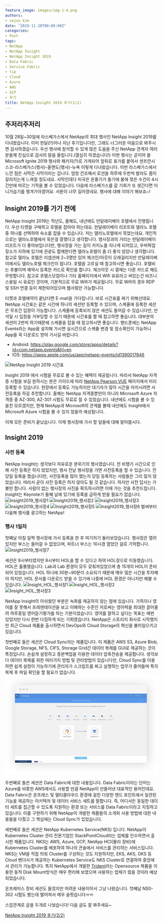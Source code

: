 ```yaml
---
feature_image: images/img-1-4.png
authors:
- sejun kim
date: "2019-11-28T00:00:00Z"
categories:
- Post
tags:
- NetApp
- NetApp Insight
- NetApp Insight 2019
- Data Fabric
- Service Fabric
- tip
- Cloud
- Azure
- AWS
- GCP
- 후기
title: NetApp Insight 2019 후기(1/2)
---
```


## 주저리주저리
10월 28일~30일에 라스베가스에서 NetApp의 최대 행사인 NetApp Insight 2019를 다녀왔습니다. 이미 한달(!!)이나 지난 후기입니다만, 그래도 너그러운 마음으로 봐주시면 감사하겠습니다. 우선 행사에 참석할 수 있게 많은 도움을 주신 NetApp 관계자 여러분들께 진심으로 감사의 말씀 올립니다.(열심히 하겠습니다!) 이번 행사는 곧이어 쓸 Microsoft Ignite 2019 행사와 패키지(?)로 가게되어 앞뒤로 휴가를 붙여서 샌프란시스코-라스베가스(행사)-올랜도(행사)-뉴욕 이렇게 다녀왔습니다. 이번 라스베가스에서 느낀 점은 사막은 사막이라는 겁니다. 엄청 건조해서 로션을 하루에 두번씩 발라도 몸이 갈라지는게 느껴질 정도네요. 사막인데다 미국은 온풍기가 돌기에 물에 젖은 수건이 4시간만에 마르는 기적을 볼 수 있었습니다. 다음에 라스베가스를 갈 기회가 또 생긴다면 미니가습기를 챙겨가야겠어요. 서론이 너무 길어졌네요. 행사에 대해 이야기 해보죠~!

## Insight 2019를 가기 전에
NetApp Insight 2019는 작년도, 올해도, 내년에도 만달레이베이 호텔에서 진행됩니다. 우선 티켓을 구매하고 호텔을 잡아야 하는데요. 만달레이베이 리조트와 델라노 호텔 중 하나를 선택하여 숙소를 잡을 수 있습니다. 저는 델라노호텔에서 묵었는데요. 개인적으로는 델라노호텔에서 묵은걸 잘했다고 생각합니다. 행사장과의 거리는 만달레이베이 리조트가 더 좋아보입니다만, 행사장을 가는 길이 카지노를 지나게 되어있고, 우버픽업장소가 지하에 있기에 관광도 함께한다면 델라노호텔이 좀 더 좋지 않았나 생각합니다. 참고로 델라노 호텔은 리셉션에 2~3명만 있어 체크인/아웃이 오래걸리지만 만달레이베이에서도 델라노호텔 체크인이 됩니다. 호텔을 고르실 때 참고하시면 좋습니다. 호텔비는 후불이며 예약시 등록한 카드로 확인을 합니다. 체크아웃 시 결재는 다른 카드로 해도 무방합니다. 참고로 호텔스닷컴이나 기타 홈페이지에서 Wifi 유료라고 써있는건 비즈니스용일 시 유료인 것이며, 기본적으로 무료 Wifi가 제공됩니다. 무료 Wifi의 경우 RDP 및 SSH 연결 등이 제한되어있으며 웹서핑만 가능합니다.

티켓과 호텔예약이 끝났다면 E-mail을 기다립니다. 바로 시간표를 짜기 위해선데요. NetApp 시간표는 같은 시간에 하나의 세션만 등록할 수 있으며, 스케줄에 등록한 세션은 무조건 입장이 가능합니다. 스케줄에 등록되지 않은 세션도 들어갈 수 있습니다만, 만석일 시 입장을 거부당할 수 있기 때문에 시간표를 짤 때 참고하면 좋습니다. 대부분의 세션이 2번씩 하기때문에 스케줄을 잡을 때 참고하시면 좋습니다. 핸드폰에는 NetApp Events라는 App을 설치해 가시면 실시간으로 스케줄 변경 및 장소확인이 가능하니 App을 꼭 다운로드 받아 가시길 바랍니다.

- Android: https://play.google.com/store/apps/details?id=com.netapp.events&hl=en
- IOS: https://apps.apple.com/us/app/netapp-events/id1390017846

![NetApp Insight 2019 시간표](images/netapp_insight_schedule_web.png)

Insight 2019 에서 시험을 무료로 볼 수 있는 혜택이 제공됩니다. 따라서 NetApp 자격증 시험을 보길 원하시는 분은 가이드에 따라 [NetApp Pearson VUE](https://home.pearsonvue.com/netapp) 페이지에서 미리 등록할 수 있습니다. 현장에서 등록도 가능하지만 대기자가 많아 시간을 아끼시려면 사전등록을 하길 추천합니다. 올해는 NetApp 자격증뿐만이 아니라 Microsoft Azure 자격증 중 AZ-300, AZ-301 시험도 무료로 칠 수 있었습니다. 내년에도 시험을 볼 수 있을진 모르겠지만, 현재 NetApp과 Microsoft의 관계를 볼때 내년에도 Insight에서 Microsoft Azure 시험을 볼 수 있지 않을까 예상됩니다.

이제 모든 준비가 끝났습니다. 이제 행사장에 가서 할 일들에 대해 알아봅시다.

## Insight 2019 

### 사전 등록
NetApp Insight는 생각보다 자유로운 분위기의 행사였습니다. 전 비행기 시간으로 인해 사전 등록은 하지 않았지만, 행사 전날 행사장을 가면 사전등록을 할 수 있습니다. 전 당일 등록을 했습니다만, 사전등록을 많이 했는지 당일 등록하는 사람들은 그리 많지 않았습니다. 따라서 굳이 사전 등록은 하지 않아도 될 것 같습니다. 하지만 사전 답사는 가볼만 합니다. 사람이 없는 행사장의 사진을 획득하시려면 이때 가는 것을 추천드립니다. Insight는 Keynote가 둘째 날에 있기에 등록을 급하게 받을 필요가 없습니다.
![Insight2019_행사장1](images/Insight01_web.jpg)
![Insight2019_행사장2](images/Insight02_web.jpg)
![Insight2019_행사장3](images/Insight03_web.jpg)
![Insight2019_행사장4](images/Insight04_web.jpg)
![Insight2019_행사장5](images/Insight05_web.jpg)
![Insight2019_행사장6](images/Insight06_web.jpg)
벌써부터 다음해 행사를 광고하는 NetApp!

### 행사 1일차
첫째날 아침 일찍 행사장에 가서 등록을 한 후 여기저기 둘러보았습니다. 행사장은 열려있지만 부스는 들어갈 수 없었으며, 파트너 부스는 10시경 열었던 걸로 기억합니다. 
![Insight2019_행사장7](images/Insight07_web.jpg)

세션은 9시부터였지만 8시부터 HOL을 할 수 있다고 하여 HOL장으로 이동했습니다. HOL은 훌륭했습니다. Lab과 Lab 환경이 모두 갖춰져있었으며 총 15개의 HOL이 준비되어 있었습니다. HOL 하나에 30분~90분이 소요되기 때문에 매우 많은 시간을 투자해야 하지만, HOL 문서를 다운로드 받을 수 있기에 나중에 HOL 환경은 아니지만 해볼 수 있습니다.
![Insight_HOL_행사장1](images/Insight_hol_01_web.jpg)
![Insight_HOL_행사장2](images/Insight_hol_02_web.jpg)
![Insight_HOL_행사장3](images/Insight_hol_03_web.jpg)

NetApp Insight의 아쉬웠던 부분은 녹화를 제공하지 않는 점에 있습니다. 가뜩이나 영어를 잘 못해서 프레젠테이션을 보고 이해하는 수준인 저로써는 영어력을 최대한 끌어올려 하루종일 영어듣기평가를 하는 기분이었습니다. 영어를 잘하고 싶다는 목표는 매번 있었지만 다시 한번 다짐하게 되는 기회였습니다. NetApp은 스토리지 회사로 시작했지만 최근 Cloud 제품을 출시하면서 DevOps와 Cloud Storage의 혁신을 불러일으키고 있습니다.

첫번째로 들은 세션은 Cloud Sync라는 제품입니다. 이 제품은 AWS S3, Azure Blob, Google Storage, NFS, CIFS, Storage Grid간 데이터 복제를 GUI로 제공하는 것이 특징입니다. 손쉽게 설정하고 증분백업을 이용한 데이터 압축전송을 제공합니다. 생각보다 데이터 복제를 위한 여러가지 방법 및 관리방법이 있습니다만, Cloud Sync를 이용하면 쉽게 설정이 가능하기에 관리자가 스크립트를 짜고 실행하는 업무가 줄어들며 특히 복제 후 파일 확인을 할 필요가 없습니다.
![CloudSync](images/img-1-4.png?width=732&height=474&name=img-1-4.png)

두번째로 들은 세션은 Data Fabric에 대한 내용입니다. Data Fabric이라는 단어는 Azure를 비롯한 AWS에서도 사용할 만큼 NetApp이 만들어낸 대표적인 용어인데요. Data Fabric은 온프레스 및 멀티클라우드 환경에 걸친 다양한 엔드 포인트에서 일관된 기능을 제공하는 아키텍처 및 데이터 서비스 세트를 말합니다. 즉, 어디서든 동일한 데이터 세트를 접근할 수 있도록 지원하는 환경 또는 서비스를 Data Fabric이라고 지칭하고 있습니다. 이를 구현하기 위해 NetApp이 개발한 제품들의 소개와 사용 방법에 대한 내용들을 다뤘고 그 핵심에는 Cloud Sync가 있었습니다.

세번째로 들은 세션은 NetApp Kubernetes Service(NKS) 입니다. NetApp이 Kubernetes Cluster 관리 전문기업인 StackPointCloud라는 업체를 인수하면서 출시한 제품입니다. NKS는 AWS, Azure, GCP, NetApp HCI(물리 장비)에 Kubernetes Cluster를 배포하여 하나의 콘솔에서 서비스를 관리하는 서비스입니다. NKS는 VM을 직접 띄워 Cluster를 구성하는 것도 지원하지만, EKS, AKS, GKS 등 Cloud 벤더사가 제공하는 Kubernetes Service도 NKS Cluster로 연결하여 중앙에서 관리가 가능합니다. 특히 NetApp에서 개발한 [Trident](https://github.com/NetApp/trident)라는 Opensource 제품을 이용한 동적 Disk Mount방식은 매우 편리해 보였으며 사용하는 업체가 많을 것이라 예상되었습니다.

온프레미스 장비 세션도 들었지만 어려운 내용이어서 그냥 나왔습니다. 첫째날 NS0-302 시험도 봤는데 떨어져서 매우 슬펏습니다ㅠㅠ

스압관계로 글을 두개로 나눴습니다!
다음 글도 잘 봐주세요~

[NetApp Insight 2019 후기(2/2)](https://tech.cloudmt.co.kr/2019/11/28/Insight2019_2/)